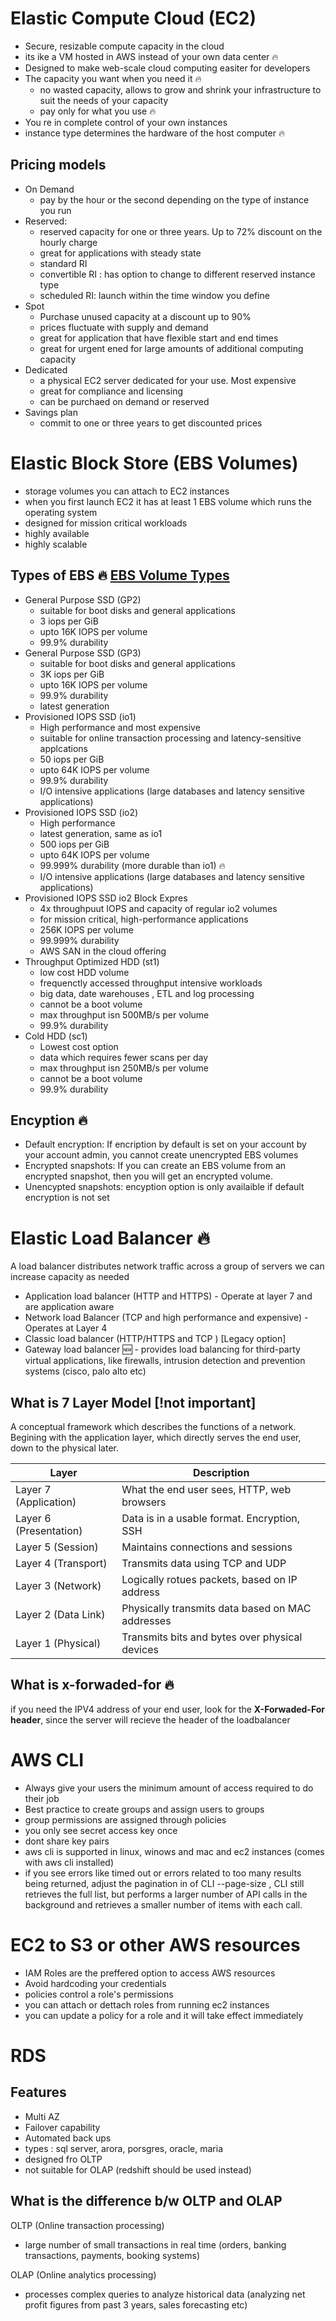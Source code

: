 # Elastic Compute Cloud (EC2)

- Secure, resizable compute capacity in the cloud
- its ike a VM hosted in AWS instead of your own data center 🔥
- Designed to make web-scale cloud computing easiter for developers 
- The capacity you want when you need it 🔥
  - no wasted capacity, allows to grow and shrink your infrastructure to suit the needs of your capacity
  -  pay only for what you use 🔥
- You re in complete control of your own instances
- instance type determines the hardware of the host computer 🔥

## Pricing models

  - On Demand
      - pay by the hour or the second depending on the type of instance you run
  - Reserved:
      - reserved capacity for one or three years. Up to 72% discount on the hourly charge 
      - great for applications with steady state
      - standard RI
      - convertible RI : has option to change to different reserved instance type
      - scheduled RI: launch within the time window you define
  - Spot
      - Purchase unused capacity at a discount up to 90%
      - prices fluctuate with supply and demand
      - great for application that have flexible start and end times
      - great for urgent ened for large amounts of additional computing capacity
  - Dedicated
      - a physical EC2 server dedicated for your use. Most expensive
      - great for compliance and licensing
      - can be purchaed on demand or reserved
  - Savings plan
      - commit to one or three years to get discounted prices
   

# Elastic Block Store (EBS Volumes)

  - storage volumes you can attach to EC2 instances
  - when you first launch EC2 it has at least 1 EBS volume which runs the operating system
  - designed for mission critical workloads
  - highly available
  - highly scalable

## Types of EBS 🔥 [EBS Volume Types](https://docs.aws.amazon.com/ebs/latest/userguide/ebs-volume-types.html)

  - General Purpose SSD (GP2)
    - suitable for boot disks and general applications
    - 3 iops per GiB
    - upto 16K IOPS per volume
    - 99.9% durability
  - General Purpose SSD (GP3)
      - suitable for boot disks and general applications
      - 3K iops per GiB
      - upto 16K IOPS per volume
      - 99.9% durability
      - latest generation 
  - Provisioned IOPS SSD (io1)
      - High performance and most expensive
      - suitable for online transaction processing and latency-sensitive applcations
      - 50 iops per GiB
      - upto 64K IOPS per volume
      - 99.9% durability
      - I/O intensive applications (large databases and latency sensitive applications)
  - Provisioned IOPS SSD (io2)
      - High performance
      - latest generation, same as io1
      - 500 iops per GiB
      - upto 64K IOPS per volume
      - 99.999% durability (more durable than io1) 🔥
      - I/O intensive applications (large databases and latency sensitive applications)
  - Provisioned IOPS SSD io2 Block Expres
      - 4x throughpuut IOPS and capacity of regular io2 volumes
      - for mission critical, high-performance applications
      - 256K IOPS per volume
      - 99.999% durability
      - AWS SAN in the cloud offering
  - Throughput Optimized HDD (st1)
      - low cost HDD volume
      - frequenctly accessed throughput intensive workloads
      - big data, date warehouses , ETL and log processing
      - cannot be a boot volume
      - max throughput isn 500MB/s per volume
      - 99.9% durability
  - Cold HDD (sc1)
      - Lowest cost option
      - data which requires fewer scans per day
      - max throughput isn 250MB/s per volume
      - cannot be a boot volume
      - 99.9% durability
 
## Encyption 🔥

  - Default encryption: If encription by default is set on your account by your account admin, you cannot create unencrypted EBS volumes
  - Encrypted snapshots: If you can create an EBS volume from an encrypted snapshot, then you will get an encrypted volume.
  - Unencypted snapshots: encyption option is only availaible if default encryption is not set


# Elastic Load Balancer 🔥

  A load balancer distributes network traffic across a group of servers
  we can increase capacity as needed

  - Application load balancer (HTTP and HTTPS) - Operate at layer 7 and are application aware
  - Network load Balancer (TCP and high performance and expensive) - Operates at Layer 4
  - Classic load balancer (HTTP/HTTPS and TCP ) [Legacy option]
  - Gateway load balancer 🆕 - provides load balancing for third-party virtual applications, like firewalls, intrusion detection and prevention systems (cisco, palo alto etc)


  ## What is 7 Layer Model [!not important]

  A conceptual framework which describes the functions of a network. Begining with the application layer, which directly serves the end user, down to the physical later.

  
| Layer | Description |
| ------------- | ------------- |
| Layer 7 (Application) | What the end user sees, HTTP, web browsers  |
| Layer 6 (Presentation) | Data is in a usable format. Encryption, SSH  |
| Layer 5 (Session) | Maintains connections and sessions |
| Layer 4 (Transport) | Transmits data using TCP and UDP |
| Layer 3 (Network) | Logically rotues packets, based on IP address |
| Layer 2 (Data Link) | Physically transmits data based on MAC addresses |
| Layer 1 (Physical) | Transmits bits and bytes over physical devices |

## What is x-forwaded-for 🔥
if you need the IPV4 address of your end user, look for the **X-Forwaded-For header**, since the server will recieve the header of the loadbalancer

# AWS CLI   

  - Always give your users the minimum amount of access required to do their job
  - Best practice to create groups and assign users to groups
  - group permissions are assigned through policies
  - you only see secret access key once
  - dont share key pairs
  - aws cli is supported in linux, winows and mac and ec2 instances (comes with aws cli installed)
  - if you see errors like timed out or errors related to too many results being returned, adjust the pagination in of CLI  --page-size , CLI still retrieves the full list, but performs a larger number of API calls in the background and retrieves a smaller number of items with each call.

# EC2 to S3 or other AWS resources

  - IAM Roles are the preffered option to access AWS resources
  - Avoid hardcoding your credentials
  - policies control a role's permissions
  - you can attach or dettach roles from running ec2 instances
  - you can update a policy for a role and it will take effect immediately

# RDS 

  ## Features 

  - Multi AZ
  - Failover capability
  - Automated back ups
  - types : sql server, arora, porsgres, oracle, maria
  - designed fro OLTP
  - not suitable for OLAP (redshift should be used instead)

  ## What is the difference b/w OLTP and OLAP

  OLTP (Online transaction processing)
  - large number of small transactions in real time (orders, banking transactions, payments, booking systems)

  OLAP (Online analytics processing)
  - processes complex queries to analyze historical data (analyzing net profit figures from past 3 years, sales forecasting etc)

  
  
  
  
